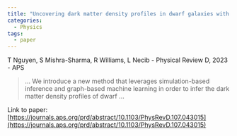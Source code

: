 ```yaml
---
title: "Uncovering dark matter density profiles in dwarf galaxies with graph neural networks"
categories:
  - Physics
tags:
  - paper
---
```

T Nguyen, S Mishra-Sharma, R Williams, L Necib - Physical Review D, 2023 - APS

>… We introduce a new method that leverages simulation-based inference and graph-based machine learning in order to infer the dark matter density profiles of dwarf …

Link to paper: [https://journals.aps.org/prd/abstract/10.1103/PhysRevD.107.043015](https://journals.aps.org/prd/abstract/10.1103/PhysRevD.107.043015)
